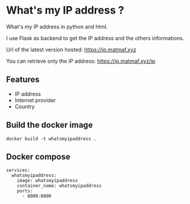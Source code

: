 # What's my IP address ?
What's my IP address in python and html.

I use Flask as backend to get the IP address and the others informations.

Url of the latest version hosted: https://ip.matmaf.xyz

You can retrieve only the IP address: https://ip.matmaf.xyz/ip
## Features
* IP address
* Internet provider
* Country

## Build the docker image
`docker build -t whatsmyipaddress .`

## Docker compose
```
services:
  whatsmyipaddress:
    image: whatsmyipaddress
    container_name: whatsmyipaddress
    ports:
      - 8000:8000
```
